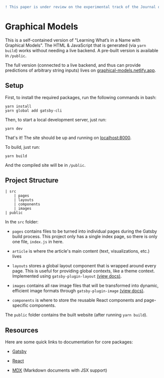 ```diff
! This paper is under review on the experimental track of the Journal of Visualization and Interaction.
```

# Graphical Models

This is a self-contained version of "Learning What’s in a Name with Graphical Models". The HTML & JavaScript that is generated (via `yarn build`) works without needing a live backend. A pre-built version is available in `/public`.

The full version (connected to a live backend, and thus can provide predictions of arbitrary string inputs) lives on [graphical-models.netlify.app](https://graphical-models.netlify.app).

## Setup

First, to install the required packages, run the following commands in bash:

```
yarn install
yarn global add gatsby-cli
```

Then, to start a local development server, just run:

```
yarn dev
```

That's it! The site should be up and running on [localhost:8000](http://localhost:8000).

To build, just run:

```
yarn build
```

And the compiled site will be in `/public`.

## Project Structure

```
| src
    | pages
    | layouts
    | components
    | images
| public
```

In the `src` folder:

- `pages` contains files to be turned into individual pages during the Gatsby build process. This project only has a single index page, so there is only one file, `index.js` in here.

- `article` is where the article's main content (text, visualizations, etc.) lives

- `layouts` stores a global layout component that is wrapped around every page. This is useful for providing global contexts, like a theme context. Implemented using `gatsby-plugin-layout` [(view docs)](https://www.gatsbyjs.com/plugins/gatsby-plugin-layout/).

- `images` contains all raw image files that will be transformed into dynamic, efficient image formats through `gatsby-plugin-image` [(view docs)](https://www.gatsbyjs.com/plugins/gatsby-plugin-image/).

- `components` is where to store the reusable React components and page-specific components.

The `public` folder contains the built website (after running `yarn build`).

## Resources

Here are some quick links to documentation for core packages:

- [Gatsby](https://www.gatsbyjs.com/docs/)

- [React](https://reactjs.org/docs/getting-started.html)

- [MDX](https://mdxjs.com) (Markdown documents with JSX support)
